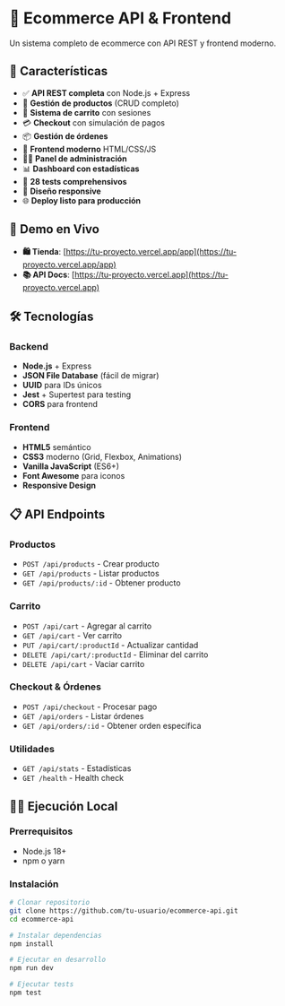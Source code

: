 # 🛒 Ecommerce API & Frontend

Un sistema completo de ecommerce con API REST y frontend moderno.

## 🌟 Características

- ✅ **API REST completa** con Node.js + Express
- 🛒 **Gestión de productos** (CRUD completo)
- 🛒 **Sistema de carrito** con sesiones
- 💳 **Checkout** con simulación de pagos
- 📦 **Gestión de órdenes**
- 🎨 **Frontend moderno** HTML/CSS/JS
- 👨‍💼 **Panel de administración**
- 📊 **Dashboard con estadísticas**
- 🧪 **28 tests comprehensivos**
- 📱 **Diseño responsive**
- 🌐 **Deploy listo para producción**

## 🚀 Demo en Vivo

- **🛍️ Tienda**: [https://tu-proyecto.vercel.app/app](https://tu-proyecto.vercel.app/app)
- **📚 API Docs**: [https://tu-proyecto.vercel.app](https://tu-proyecto.vercel.app)

## 🛠️ Tecnologías

### Backend
- **Node.js** + Express
- **JSON File Database** (fácil de migrar)
- **UUID** para IDs únicos
- **Jest** + Supertest para testing
- **CORS** para frontend

### Frontend
- **HTML5** semántico
- **CSS3** moderno (Grid, Flexbox, Animations)
- **Vanilla JavaScript** (ES6+)
- **Font Awesome** para iconos
- **Responsive Design**

## 📋 API Endpoints

### Productos
- `POST /api/products` - Crear producto
- `GET /api/products` - Listar productos
- `GET /api/products/:id` - Obtener producto

### Carrito
- `POST /api/cart` - Agregar al carrito
- `GET /api/cart` - Ver carrito
- `PUT /api/cart/:productId` - Actualizar cantidad
- `DELETE /api/cart/:productId` - Eliminar del carrito
- `DELETE /api/cart` - Vaciar carrito

### Checkout & Órdenes
- `POST /api/checkout` - Procesar pago
- `GET /api/orders` - Listar órdenes
- `GET /api/orders/:id` - Obtener orden específica

### Utilidades
- `GET /api/stats` - Estadísticas
- `GET /health` - Health check

## 🏃‍♂️ Ejecución Local

### Prerrequisitos
- Node.js 18+ 
- npm o yarn

### Instalación

```bash
# Clonar repositorio
git clone https://github.com/tu-usuario/ecommerce-api.git
cd ecommerce-api

# Instalar dependencias
npm install

# Ejecutar en desarrollo
npm run dev

# Ejecutar tests
npm test